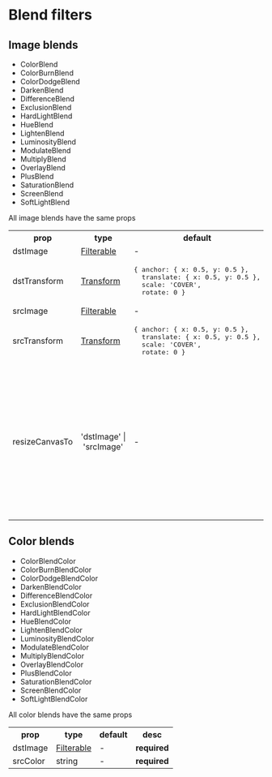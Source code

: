 # Blend filters

## Image blends

- ColorBlend
- ColorBurnBlend
- ColorDodgeBlend
- DarkenBlend
- DifferenceBlend
- ExclusionBlend
- HardLightBlend
- HueBlend
- LightenBlend
- LuminosityBlend
- ModulateBlend
- MultiplyBlend
- OverlayBlend
- PlusBlend
- SaturationBlend
- ScreenBlend
- SoftLightBlend

All image blends have the same props

<table>
  <tr>
    <th>prop</th>
    <th>type</th>
    <th>default</th>
    <th>desc</th>
  </tr>
  <tr>
    <td>dstImage</td>
    <td><a href="types.md#Filterable">Filterable</a></td>
    <td>-</td>
    <td><strong>required</strong></td>
  </tr>
  <tr>
    <td>dstTransform</td>
    <td><a href="types.md#Transform">Transform</a></td>
    <td>
<pre>
{&nbsp;anchor:&nbsp;{&nbsp;x:&nbsp;0.5,&nbsp;y:&nbsp;0.5&nbsp;},
&nbsp;&nbsp;translate:&nbsp;{&nbsp;x:&nbsp;0.5,&nbsp;y:&nbsp;0.5&nbsp;},
&nbsp;&nbsp;scale:&nbsp;'COVER',
&nbsp;&nbsp;rotate:&nbsp;0&nbsp;}
</pre>
    </td>
    <td></td>
  </tr>
  <tr>
    <td>srcImage</td>
    <td><a href="types.md#Filterable">Filterable</a></td>
    <td>-</td>
    <td><strong>required</strong></td>
  </tr>
  <tr>
    <td>srcTransform</td>
    <td><a href="types.md#Transform">Transform</a></td>
    <td>
<pre>
{&nbsp;anchor:&nbsp;{&nbsp;x:&nbsp;0.5,&nbsp;y:&nbsp;0.5&nbsp;},
&nbsp;&nbsp;translate:&nbsp;{&nbsp;x:&nbsp;0.5,&nbsp;y:&nbsp;0.5&nbsp;},
&nbsp;&nbsp;scale:&nbsp;'COVER',
&nbsp;&nbsp;rotate:&nbsp;0&nbsp;}
</pre>
    </td>
    <td></td>
  </tr>
  <tr>
    <td>resizeCanvasTo</td>
    <td>'dstImage'&nbsp;|&nbsp;'srcImage'</td>
    <td>-</td>
    <td>
      can be used when one image is created by a <a href="generators.md">Generator</a> to specify that canvas size is equal to another image size
    </td>
  </tr>
</table>

## Color blends

- ColorBlendColor
- ColorBurnBlendColor
- ColorDodgeBlendColor
- DarkenBlendColor
- DifferenceBlendColor
- ExclusionBlendColor
- HardLightBlendColor
- HueBlendColor
- LightenBlendColor
- LuminosityBlendColor
- ModulateBlendColor
- MultiplyBlendColor
- OverlayBlendColor
- PlusBlendColor
- SaturationBlendColor
- ScreenBlendColor
- SoftLightBlendColor

All color blends have the same props

<table>
  <tr>
    <th>prop</th>
    <th>type</th>
    <th>default</th>
    <th>desc</th>
  </tr>
  <tr>
    <td>dstImage</td>
    <td><a href="types.md#Filterable">Filterable</a></td>
    <td>-</td>
    <td><strong>required</strong></td>
  </tr>
  <tr>
    <td>srcColor</td>
    <td>string</td>
    <td>-</td>
    <td><strong>required</a></td>
  </tr>
</table>
